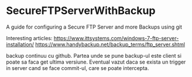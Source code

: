 # SecureFTPServerWithBackup
A guide for configuring a Secure FTP Server and more Backups using git 

Interesting articles: 
https://www.ittsystems.com/windows-7-ftp-server-installation/
https://www.handybackup.net/backup_terms/ftp_server.shtml


backup continuu cu github. Partea unde se pune backup-ul este client si poate sa faca get ultima versiune. Eventual vazut daca se exista un trigger in server cand se face commit-ul, care se poate intercepta. 


